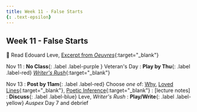 ```yaml
---
title: Week 11 - False Starts
{: .text-epsilon}
---
```


## Week 11 - False Starts

📖 Read Edouard Leve, [Excerpt from *Oeuvres*](ws297y/assets/pdfs/leve_oeuvres.pdf){:target="_blank"}   

Nov 11
: **No Class**{: .label .label-purple } Veteran's Day
: **Play by Thu**{: .label .label-red} [*Writer's Rush*](https://frogstorm.itch.io/writers-rush){:target="_blank"}   

Nov 13
: **Post by 11am**{: .label .label-red} Choose *one* of: [Why](https://visforvali.github.io/ws297y/prompts/#why), [Loved Lines](https://visforvali.github.io/ws297y/prompts/#loved-lines){:target="_blank"}, [Poetic Inference](https://visforvali.github.io/ws297y/prompts/#loved-lines){:target="_blank"}
  : [lecture notes]
: **Discuss**{: .label .label-blue} Leve, *Writer's Rush*
: **Play/Write**{: .label .label-yellow} *Auspex* Day 7 and debrief